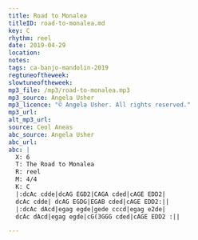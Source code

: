 ```yaml
---
title: Road to Monalea
titleID: road-to-monalea.md
key: C
rhythm: reel
date: 2019-04-29
location:
notes:
tags: ca-banjo-mandolin-2019
regtuneoftheweek:
slowtuneoftheweek:
mp3_file: /mp3/road-to-monalea.mp3
mp3_source: Angela Usher
mp3_licence: "© Angela Usher. All rights reserved."
mp3_url:
alt_mp3_url:
source: Ceol Aneas
abc_source: Angela Usher
abc_url:
abc: |
  X: 6
  T: The Road to Monalea
  R: reel
  M: 4/4
  K: C
  |:dcAc cdde|dcAG EGD2|CAGA cded|cAGE EDD2|
  dcAc cdde| dcAG EGDG|EGAB cded|cAGE EDD2:||
  |:dcAc dAcd|egag egde|gede cccd|egag e2de|
  dcAc dAcd|egag egde|cG(3GGG cded|cAGE EDD2 :||

---
```


